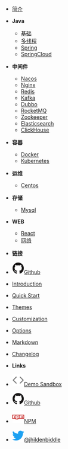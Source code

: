 - [简介](introduction)
- **Java**
  - [基础](learn/java/base)
  - [多线程](learn/java/concurrent)
  - [Spring](learn/spring/spring)
  - [SpringCloud](learn/spring/spring-cploud)
- **中间件** 
  - [Nacos](learn/middleware/nacos)
  - [Nginx](learn/middleware/nginx)
  - [Redis](learn/middleware/redis)
  - [Kafka](learn/middleware/kafka)
  - [Dubbo](learn/middleware/dubbo)
  - [RocketMQ](learn/middleware/rocketMQ)
  - [Zookeeper](learn/middleware/zookeeper)
  - [Elasticsearch](learn/middleware/elasticsearch)
  - [ClickHouse](learn/middleware/clickhouse)
- **容器**
  - [Docker](learn/docker/docker)
  - [Kubernetes](learn/docker/kubernetes)
- **运维**
  - [Centos](learn/linux/centos)
- **存储**
  - [Mysql](learn/db/mysql)
- **WEB**
  - [React](learn/web/react)
  - [网络](learn/web/network)
- **链接**
- [![Github](assets/img/github.svg)Github](https://github.com/heyyoWu/blogs)





- [Introduction](introduction)
- [Quick Start](quick-start)
- [Themes](themes)
- [Customization](customization)
- [Options](options)
- [Markdown](markdown)
- [Changelog](changelog)
- **Links**
- [![Code](assets/img/code.svg)Demo Sandbox](https://codesandbox.io/s/xv36w4695o)
- [![Github](assets/img/github.svg)Github](https://github.com/jhildenbiddle/docsify-themeable)
- [![NPM](assets/img/npm.svg)NPM](https://www.npmjs.com/package/docsify-themeable)
- [![Twitter](assets/img/twitter.svg)@jhildenbiddle](http://twitter.com/jhildenbiddle)
